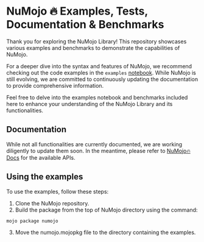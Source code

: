 # **NuMojo** 🔥 Examples, Tests, Documentation & Benchmarks

Thank you for exploring the NuMojo Library! This repository showcases various examples and benchmarks to demonstrate the capabilities of NuMojo.

For a deeper dive into the syntax and features of NuMojo, we recommend checking out the code examples in the `examples` [notebook](./examples.ipynb). While NuMojo is still evolving, we are committed to continuously updating the documentation to provide comprehensive information.

Feel free to delve into the examples notebook and benchmarks included here to enhance your understanding of the NuMojo Library and its functionalities.

## Documentation

While not all functionalities are currently documented, we are working diligently to update them soon. In the meantime, please refer to [NuMojo🔥 Docs](./docs/README.md) for the available APIs.

## Using the examples

To use the examples, follow these steps:

1. Clone the NuMojo repository.
2. Build the package from the top of NuMojo directory using the command:

```
mojo package numojo
```

3. Move the numojo.mojopkg file to the directory containing the examples.
